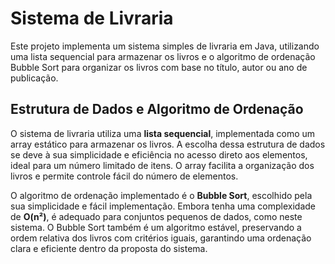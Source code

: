 # Sistema de Livraria

Este projeto implementa um sistema simples de livraria em Java, utilizando uma lista sequencial para armazenar os livros e o algoritmo de ordenação Bubble Sort para organizar os livros com base no título, autor ou ano de publicação.

## Estrutura de Dados e Algoritmo de Ordenação

O sistema de livraria utiliza uma **lista sequencial**, implementada como um array estático para armazenar os livros. A escolha dessa estrutura de dados se deve à sua simplicidade e eficiência no acesso direto aos elementos, ideal para um número limitado de itens. O array facilita a organização dos livros e permite controle fácil do número de elementos.

O algoritmo de ordenação implementado é o **Bubble Sort**, escolhido pela sua simplicidade e fácil implementação. Embora tenha uma complexidade de **O(n²)**, é adequado para conjuntos pequenos de dados, como neste sistema. O Bubble Sort também é um algoritmo estável, preservando a ordem relativa dos livros com critérios iguais, garantindo uma ordenação clara e eficiente dentro da proposta do sistema.
